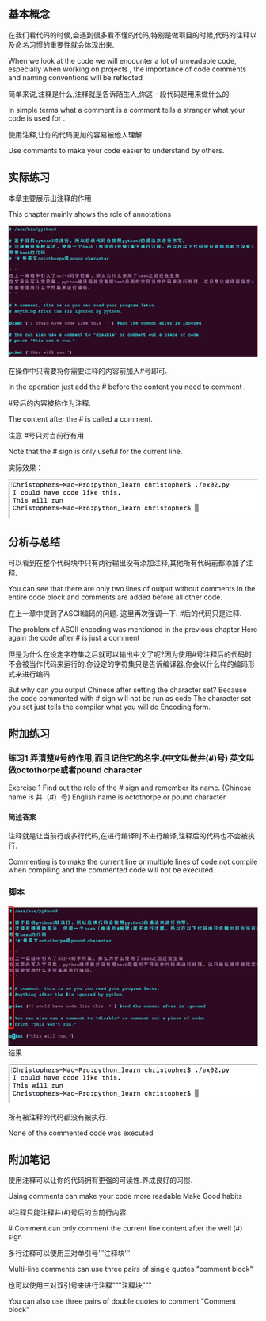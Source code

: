 ## 基本概念

在我们看代码的时候,会遇到很多看不懂的代码,特别是做项目的时候,代码的注释以及命名习惯的重要性就会体现出来.

When we look at the code we will encounter a lot of unreadable code, especially when working on projects , the importance of code comments and naming conventions will be reflected

简单来说,注释是什么,注释就是告诉陌生人,你这一段代码是用来做什么的.

In simple terms what a comment is a comment tells a stranger what your code is used for .

使用注释,让你的代码更加的容易被他人理解.

Use comments to make your code easier to understand by others.

## 实际练习

本章主要展示出注释的作用

This chapter mainly shows the role of annotations

![image-20200331200514200](assets/image-20200331200514200.png)



在操作中只需要将你需要注释的内容前加入#号即可.

In the operation just add the # before the content you need to comment .

\#号后的内容被称作为注释.

The content after the \# is called a comment.

注意 #号只对当前行有用

Note that the # sign is only useful for the current line.

实际效果：

![image-20200331200833094](assets/image-20200331200833094.png)

## 分析与总结

可以看到在整个代码块中只有两行输出没有添加注释,其他所有代码前都添加了注释.

You can see that there are only two lines of output without comments in the entire code block and comments are added before all other code.

在上一章中提到了ASCII编码的问题. 这里再次强调一下. #后的代码只是注释.

The problem of ASCII encoding was mentioned in the previous chapter Here again the code after # is just a comment

但是为什么在设定字符集之后就可以输出中文了呢?因为使用#号注释后的代码时不会被当作代码来运行的.你设定的字符集只是告诉编译器,你会以什么样的编码形式来进行编码.

But why can you output Chinese after setting the character set? Because the code commented with # sign will not be run as code The character set you set just tells the compiler what you will do Encoding form.

## 附加练习

### 练习1 弄清楚#号的作用,而且记住它的名字.(中文叫做井(#)号) 英文叫做octothorpe或者pound character

Exercise 1 Find out the role of the # sign and remember its name. (Chinese name is 井（#）号) English name is octothorpe or pound character

#### 简述答案

注释就是让当前行或多行代码,在进行编译时不进行编译,注释后的代码也不会被执行.

Commenting is to make the current line or multiple lines of code not compile when compiling and the commented code will not be executed.

### 脚本

![image-20200331201507650](assets/image-20200331201507650.png)结果

![image-20200331200833094](assets/image-20200331200833094.png)

所有被注释的代码都没有被执行.

None of the commented code was executed

## 附加笔记

使用注释可以让你的代码拥有更强的可读性.养成良好的习惯.

Using comments can make your code more readable Make Good habits

\#注释只能注释井(#)号后的当前行内容

\# Comment can only comment the current line content after the well (#) sign

多行注释可以使用三对单引号’’’注释块’’’

Multi-line comments can use three pairs of single quotes "comment block"

也可以使用三对双引号来进行注释”””注释块”””

You can also use three pairs of double quotes to comment "Comment block"
